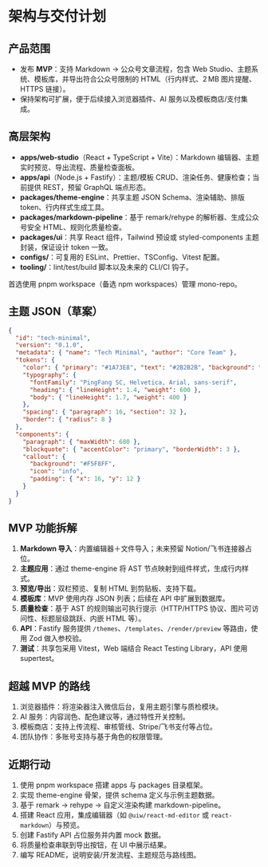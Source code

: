 ﻿# 架构与交付计划

## 产品范围
- 发布 **MVP**：支持 Markdown → 公众号文章流程，包含 Web Studio、主题系统、模板库，并导出符合公众号限制的 HTML（行内样式、2 MB 图片提醒、HTTPS 链接）。
- 保持架构可扩展，便于后续接入浏览器插件、AI 服务以及模板商店/支付集成。

## 高层架构
- **apps/web-studio**（React + TypeScript + Vite）：Markdown 编辑器、主题实时预览、导出流程、质量检查面板。
- **apps/api**（Node.js + Fastify）：主题/模板 CRUD、渲染任务、健康检查；当前提供 REST，预留 GraphQL 端点形态。
- **packages/theme-engine**：共享主题 JSON Schema、渲染辅助、排版 token、行内样式生成工具。
- **packages/markdown-pipeline**：基于 remark/rehype 的解析器、生成公众号安全 HTML、规则化质量检查。
- **packages/ui**：共享 React 组件，Tailwind 预设或 styled-components 主题封装，保证设计 token 一致。
- **configs/**：可复用的 ESLint、Prettier、TSConfig、Vitest 配置。
- **tooling/**：lint/test/build 脚本以及未来的 CLI/CI 钩子。

首选使用 pnpm workspace（备选 npm workspaces）管理 mono-repo。

## 主题 JSON（草案）
```json
{
  "id": "tech-minimal",
  "version": "0.1.0",
  "metadata": { "name": "Tech Minimal", "author": "Core Team" },
  "tokens": {
    "color": { "primary": "#1A73E8", "text": "#2B2B2B", "background": "#FFFFFF" },
    "typography": {
      "fontFamily": "PingFang SC, Helvetica, Arial, sans-serif",
      "heading": { "lineHeight": 1.4, "weight": 600 },
      "body": { "lineHeight": 1.7, "weight": 400 }
    },
    "spacing": { "paragraph": 16, "section": 32 },
    "border": { "radius": 8 }
  },
  "components": {
    "paragraph": { "maxWidth": 680 },
    "blockquote": { "accentColor": "primary", "borderWidth": 3 },
    "callout": {
      "background": "#F5F8FF",
      "icon": "info",
      "padding": { "x": 16, "y": 12 }
    }
  }
}
```

## MVP 功能拆解
1. **Markdown 导入**：内置编辑器＋文件导入；未来预留 Notion/飞书连接器占位。
2. **主题应用**：通过 theme-engine 将 AST 节点映射到组件样式，生成行内样式。
3. **预览/导出**：双栏预览、复制 HTML 到剪贴板、支持下载。
4. **模板库**：MVP 使用内存 JSON 列表；后续在 API 中扩展到数据库。
5. **质量检查**：基于 AST 的规则输出可执行提示（HTTP/HTTPS 协议、图片可访问性、标题层级跳跃、内嵌 HTML 等）。
6. **API**：Fastify 服务提供 `/themes`、`/templates`、`/render/preview` 等路由，使用 Zod 做入参校验。
7. **测试**：共享包采用 Vitest，Web 端结合 React Testing Library，API 使用 supertest。

## 超越 MVP 的路线
1. 浏览器插件：将渲染器注入微信后台，复用主题引擎与质检模块。
2. AI 服务：内容润色、配色建议等，通过特性开关控制。
3. 模板商店：支持上传流程、审核管线、Stripe/飞书支付等占位。
4. 团队协作：多账号支持与基于角色的权限管理。

## 近期行动
1. 使用 pnpm workspace 搭建 apps 与 packages 目录框架。
2. 实现 theme-engine 骨架，提供 schema 定义与示例主题数据。
3. 基于 remark → rehype → 自定义渲染构建 markdown-pipeline。
4. 搭建 React 应用，集成编辑器（如 `@uiw/react-md-editor` 或 `react-markdown`）与预览。
5. 创建 Fastify API 占位服务并内置 mock 数据。
6. 将质量检查串联到导出按钮，在 UI 中展示结果。
7. 编写 README，说明安装/开发流程、主题规范与路线图。
